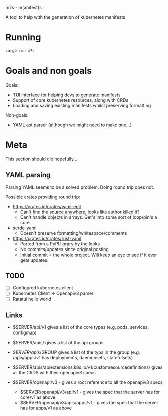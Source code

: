 m7s - m(anifest)s

A tool to help with the generation of kubernetes manifests

# Running

```bash
cargo run m7s
```

# Goals and non goals

Goals:

- TUI interface for helping devs to generate manifests
- Support of core kubernetes resources, along with CRDs
- Loading and saving existing manifests whilst preserving formatting

Non-goals:

- YAML ast parser (although we might need to make one...)

# Meta

This section should die hopefully...

## YAML parsing

Parsing YAML seems to be a solved problem. Doing round trip does not.

Possible crates providing round trip:

- https://crates.io/crates/yaml-edit
  - Can't find the source anywhere, looks like author killed it?
  - Can't handle objects in arrays. Get's into some sort of loop/pin's a core
- serde-yaml
  - Doesn't preserve formatting/whitespace/comments
- https://crates.io/crates/rust-yaml
  - Ported from a PyPI library by the looks
  - No commits/updates since original posting
  - Initial commit = the whole project. Will keep an eye to see if it ever gets updates.

## TODO

- [ ] Configured kubernetes client
- [ ] Kubernetes Client -> Openapiv3 parser
- [ ] Ratatui hello world

## Links

- $SERVER/api/v1 gives a list of the core types (e.g. pods, services, configmap)
- $SERVER/apis/ gives a list of the api groups
- $SERVER/apis/$GROUP gives a list of the typs in the group (e.g. /apis/apps/v1 has deployments, daemonsets, statefulsets)
- $SERVER/apis/apiextensions.k8s.io/v1/customresourcedefinitions/ gives all the CRDS with their openapiv3 specs

- $SERVER/openapi/v3 - gives a root reference to all the openapiv3 specs
  - $SERVER/openapi/v3/api/v1 - gives the spec that the server has for core/v1 as above
  - $SERVER/openapi/v3/apis/apps/v1 - gives the spec that the server has for apps/v1 as above
